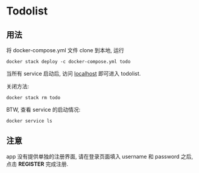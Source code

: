 # Todolist

## 用法

将 docker-compose.yml 文件 clone 到本地, 运行
```
docker stack deploy -c docker-compose.yml todo
```

当所有 service 启动后, 访问 [localhost](http://localhost) 即可进入 todolist.

关闭方法:
```
docker stack rm todo
```

BTW, 查看 service 的启动情况:
```
docker service ls
```

## 注意
app 没有提供单独的注册界面, 请在登录页面填入 username 和 password 之后, 点击 **REGISTER** 完成注册.


